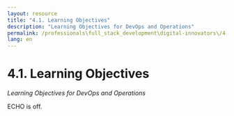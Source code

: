 ```yaml
---
layout: resource
title: "4.1. Learning Objectives"
description: "Learning Objectives for DevOps and Operations"
permalink: /professionals\full_stack_development\digital-innovators\/4-1-learning-objectives-devops/
lang: en
---
```


# 4.1. Learning Objectives

*Learning Objectives for DevOps and Operations*

ECHO is off.
